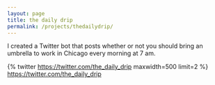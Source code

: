 ```yaml
---
layout: page
title: the daily drip
permalink: /projects/thedailydrip/
---
```


I created a Twitter bot that posts whether or not you should bring an umbrella to work in Chicago every morning at 7 am.

{% twitter https://twitter.com/the_daily_drip maxwidth=500 limit=2 %}
https://twitter.com/the_daily_drip

